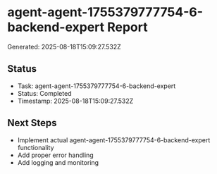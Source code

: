 # agent-agent-1755379777754-6-backend-expert Report

Generated: 2025-08-18T15:09:27.532Z

## Status
- Task: agent-agent-1755379777754-6-backend-expert
- Status: Completed
- Timestamp: 2025-08-18T15:09:27.532Z

## Next Steps
- Implement actual agent-agent-1755379777754-6-backend-expert functionality
- Add proper error handling
- Add logging and monitoring

